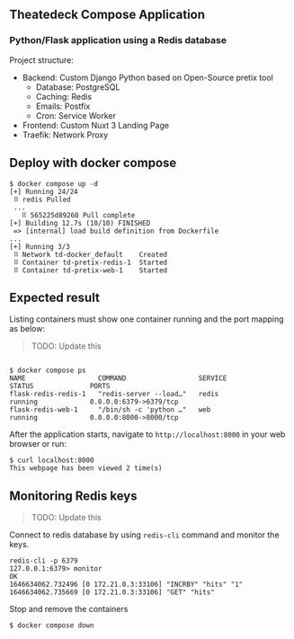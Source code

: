 ## Theatedeck Compose Application

### Python/Flask application using a Redis database

Project structure:

- Backend: Custom Django Python based on Open-Source pretix tool
  - Database: PostgreSQL
  - Caching: Redis
  - Emails: Postfix
  - Cron: Service Worker
- Frontend: Custom Nuxt 3 Landing Page
- Traefik: Network Proxy

## Deploy with docker compose

```
$ docker compose up -d
[+] Running 24/24
 ⠿ redis Pulled
 ...
   ⠿ 565225d89260 Pull complete
[+] Building 12.7s (10/10) FINISHED
 => [internal] load build definition from Dockerfile                                                                                                                                                                                  ...
[+] Running 3/3
 ⠿ Network td-docker_default    Created
 ⠿ Container td-pretix-redis-1  Started
 ⠿ Container td-pretix-web-1    Started
```

## Expected result

Listing containers must show one container running and the port mapping as below:

> TODO: Update this

```

$ docker compose ps
NAME                  COMMAND                  SERVICE             STATUS              PORTS
flask-redis-redis-1   "redis-server --load…"   redis               running             0.0.0.0:6379->6379/tcp
flask-redis-web-1     "/bin/sh -c 'python …"   web                 running             0.0.0.0:8000->8000/tcp
```

After the application starts, navigate to `http://localhost:8000` in your web browser or run:

```
$ curl localhost:8000
This webpage has been viewed 2 time(s)
```

## Monitoring Redis keys

> TODO: Update this

Connect to redis database by using `redis-cli` command and monitor the keys.

```
redis-cli -p 6379
127.0.0.1:6379> monitor
OK
1646634062.732496 [0 172.21.0.3:33106] "INCRBY" "hits" "1"
1646634062.735669 [0 172.21.0.3:33106] "GET" "hits"
```

Stop and remove the containers

```
$ docker compose down
```
